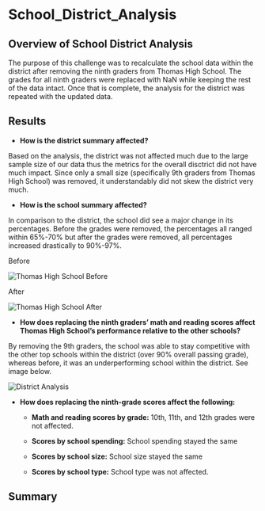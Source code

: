 # School_District_Analysis

## Overview of School District Analysis

The purpose of this challenge was to recalculate the school data within the district after removing the ninth graders from Thomas High School. The grades for all ninth graders were replaced with NaN while keeping the rest of the data intact. Once that is complete, the analysis for the district was repeated with the updated data.

## Results

* **How is the district summary affected?**

Based on the analysis, the district was not affected much due to the large sample size of our data thus the metrics for the overall disctrict did not have much impact. Since only a small size (specifically 9th graders from Thomas High School) was removed, it understandably did not skew the district very much.

* **How is the school summary affected?**

In comparison to the district, the school did see a major change in its percentages. Before the grades were removed, the percentages all ranged within 65%-70% but after the grades were removed, all percentages increased drastically to 90%-97%.

Before

![Thomas High School Before](https://user-images.githubusercontent.com/88448731/189025216-ffc9370d-7ef1-4ee0-83b3-43b3e991403c.PNG)

After

![Thomas High School After](https://user-images.githubusercontent.com/88448731/189025237-279eb5b8-c3fd-4cde-bd0a-89a9130d5820.PNG)

* **How does replacing the ninth graders’ math and reading scores affect Thomas High School’s performance relative to the other schools?**

By removing the 9th graders, the school was able to stay competitive with the other top schools within the district (over 90% overall passing grade), whereas before, it was an underperforming school within the district. See image below.

![District Analysis](https://user-images.githubusercontent.com/88448731/189023990-4a7c3bc9-2db2-46df-ba55-f94842e34b2b.PNG)

* **How does replacing the ninth-grade scores affect the following:**

  * **Math and reading scores by grade:** 10th, 11th, and 12th grades were not affected.

  * **Scores by school spending:** School spending stayed the same
 
  * **Scores by school size:** School size stayed the same

  * **Scores by school type:** School type was not affected.

## Summary
